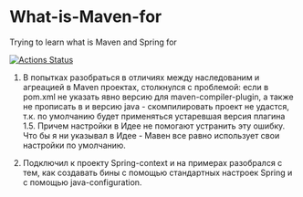 # What-is-Maven-for
Trying to learn what is Maven and Spring for

[![Actions Status](https://github.com/1c-syntax/bsl-language-server/workflows/Java%20CI/badge.svg)](https://github.com/1c-syntax/bsl-language-server/actions)

1. В попытках разобраться в отличиях между наследованим и агреацией в Maven проектах, столкнулся с проблемой: если в pom.xml не указать явно версию для maven-compiler-plugin, а также не прописать в <source> и <target> версию java - скомпилировать проект не удастся, т.к. по умолчанию будет применяться устаревшая версия плагина 1.5. Причем настройки в Идее не помогают устранить эту ошибку. Что бы я ни указывал в Идее - Мавен все равно использует свои настройки по умолчанию.

2. Подключил к проекту Spring-context и на примерах разобрался с тем, как создавать бины c помощью стандартных настроек Spring и с помощью java-configuration.
